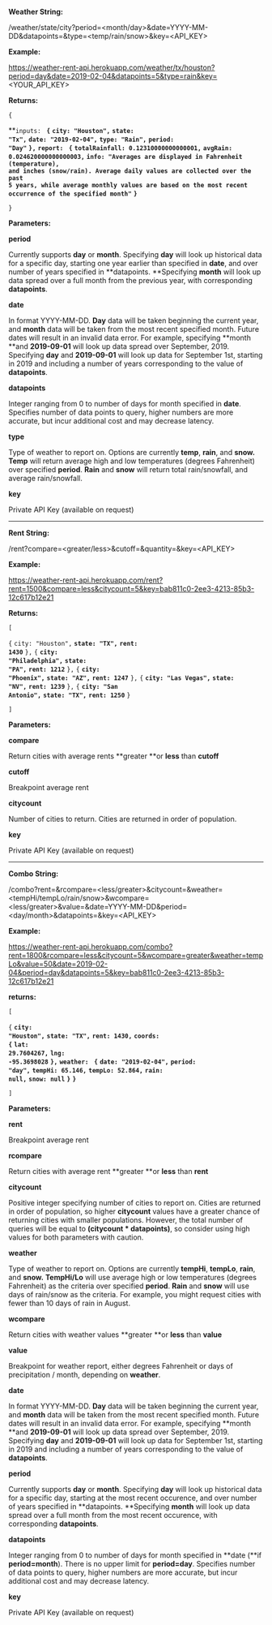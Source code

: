 **Weather String:**

/weather/state/city?period=<month/day>&date=YYYY-MM-DD&datapoints=<integer>&type=<temp/rain/snow>&key=<API_KEY>

**Example:**

https://weather-rent-api.herokuapp.com/weather/tx/houston?period=day&date=2019-02-04&datapoints=5&type=rain&key=<YOUR_API_KEY>

**Returns:** 


```
{

```



**<code>inputs: </code></strong>
<strong><code>{</code></strong>
    <strong><code>city: "Houston",</code></strong>
    <strong><code>state: "Tx",</code></strong>
    <strong><code>date: "2019-02-04",</code></strong>
    <strong><code>type: "Rain",</code></strong>
    <strong><code>period: "Day"</code></strong>
<strong><code>},</code></strong>
<strong><code>report: </code></strong>
<strong><code>{</code></strong>
    <strong><code>totalRainfall: 0.12310000000000001,</code></strong>
    <strong><code>avgRain: 0.024620000000000003,</code></strong>
    <strong><code>info: "Averages are displayed in Fahrenheit (temperature), and inches (snow/rain). Average daily values are collected over the past 5 years, while average monthly values are based on the most recent occurrence of the specified month"</code></strong>
<strong><code>}</code></strong>


```
}
```


**Parameters:**

**period**

Currently supports **day** or **month**. Specifying **day** will look up historical data for a specific day, starting one year earlier than specified in **date**, and over number of years specified in **datapoints. **Specifying **month** will look up data spread over a full month from the previous year, with corresponding **datapoints**.

**date**

In format YYYY-MM-DD. **Day** data will be taken beginning the current year, and **month** data will be taken from the most recent specified month. Future dates will result in an invalid data error. For example, specifying **month **and **2019-09-01** will look up data spread over September, 2019. Specifying **day** and **2019-09-01** will look up data for September 1st, starting in 2019 and including a number of years corresponding to the value of **datapoints**.

**datapoints**

Integer ranging from 0 to number of days for month specified in **date**. Specifies number of data points to query, higher numbers are more accurate, but incur additional cost and may decrease latency.

**type**

Type of weather to report on. Options are currently **temp**, **rain**, and **snow.** **Temp** will return average high and low temperatures (degrees Fahrenheit) over specified **period**. **Rain** and **snow** will return total rain/snowfall, and average rain/snowfall.

**key**

Private API Key (available on request)



---


**Rent String:**

/rent?compare=<greater/less>&cutoff=<integer>&quantity=<integer>&key=<API_KEY>

**Example:**

https://weather-rent-api.herokuapp.com/rent?rent=1500&compare=less&citycount=5&key=bab811c0-2ee3-4213-85b3-12c617b12e21

**Returns:**


```
[

```



`{`
    <code>city: "Houston",</code></strong>
    <strong><code>state: "TX",</code></strong>
    <strong><code>rent: 1430</code></strong>
<code>},</code>
<code>{</code>
    <strong><code>city: "Philadelphia",</code></strong>
    <strong><code>state: "PA",</code></strong>
    <strong><code>rent: 1212</code></strong>
<code>},</code>
<code>{</code>
    <strong><code>city: "Phoenix",</code></strong>
    <strong><code>state: "AZ",</code></strong>
    <strong><code>rent: 1247</code></strong>
<code>},</code>
<code>{</code>
    <strong><code>city: "Las Vegas",</code></strong>
    <strong><code>state: "NV",</code></strong>
    <strong><code>rent: 1239</code></strong>
<code>},</code>
<code>{</code>
    <strong><code>city: "San Antonio",</code></strong>
    <strong><code>state: "TX",</code></strong>
    <strong><code>rent: 1250</code></strong>
<code>}</code>


```
]
```


**Parameters:**

**compare**

Return cities with average rents **greater **or **less** than **cutoff**

**cutoff**

Breakpoint average rent

**citycount**

Number of cities to return. Cities are returned in order of population.

**key**

Private API Key (available on request)



---


**Combo String:**

/combo?rent=<integer>&rcompare=<less/greater>&citycount=<integer>&weather=<tempHi/tempLo/rain/snow>&wcompare=<less/greater>&value=<integer>&date=YYYY-MM-DD&period=<day/month>&datapoints=<integer>&key=<API_KEY>

**Example:**

https://weather-rent-api.herokuapp.com/combo?rent=1800&rcompare=less&citycount=5&wcompare=greater&weather=tempLo&value=50&date=2019-02-04&period=day&datapoints=5&key=bab811c0-2ee3-4213-85b3-12c617b12e21

**returns:**


```
[

```



<code>{</code></strong>
    <strong><code>city: "Houston",</code></strong>
    <strong><code>state: "TX",</code></strong>
    <strong><code>rent: 1430,</code></strong>
    <strong><code>coords: </code></strong>
    <strong><code>{</code></strong>
        <strong><code>lat: 29.7604267,</code></strong>
        <strong><code>lng: -95.3698028</code></strong>
    <strong><code>},</code></strong>
    <strong><code>weather: </code></strong>
    <strong><code>{</code></strong>
        <strong><code>date: "2019-02-04",</code></strong>
        <strong><code>period: "day",</code></strong>
        <strong><code>tempHi: 65.146,</code></strong>
        <strong><code>tempLo: 52.864,</code></strong>
        <strong><code>rain: null,</code></strong>
        <strong><code>snow: null</code></strong>
    <strong><code>}</code></strong>
<strong><code>}</code></strong>


```
]
```


**Parameters:**

**rent**

Breakpoint average rent

**rcompare**

Return cities with average rent **greater **or **less** than **rent**

**citycount**

Positive integer specifying number of cities to report on. Cities are returned in order of population, so higher **citycount** values have a greater chance of returning cities with smaller populations. However, the total number of queries will be equal to **(citycount * datapoints)**, so consider using high values for both parameters with caution.

**weather**

Type of weather to report on. Options are currently **tempHi**, **tempLo**, **rain**, and **snow.** **TempHi/Lo** will use average high or low temperatures (degrees Fahrenheit) as the criteria over specified **period**. **Rain** and **snow** will use days of rain/snow as the criteria. For example, you might request cities with fewer than 10 days of rain in August.

**wcompare**

Return cities with weather values **greater **or **less** than **value**

**value**

Breakpoint for weather report, either degrees Fahrenheit or days of precipitation / month, depending on **weather**.

**date**

In format YYYY-MM-DD. **Day** data will be taken beginning the current year, and **month** data will be taken from the most recent specified month. Future dates will result in an invalid data error. For example, specifying **month **and **2019-09-01** will look up data spread over September, 2019. Specifying **day** and **2019-09-01** will look up data for September 1st, starting in 2019 and including a number of years corresponding to the value of **datapoints**.

**period**

Currently supports **day** or **month**. Specifying **day** will look up historical data for a specific day, starting at the most recent occurence, and over number of years specified in **datapoints. **Specifying **month** will look up data spread over a full month from the most recent occurence, with corresponding **datapoints**.

**datapoints**

Integer ranging from 0 to number of days for month specified in **date (**if **period=month**). There is no upper limit for **period=day**. Specifies number of data points to query, higher numbers are more accurate, but incur additional cost and may decrease latency.

**key**

Private API Key (available on request)
